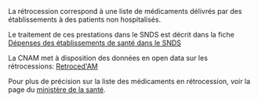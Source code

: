 La rétrocession correspond à une liste de médicaments délivrés par des établissements à des patients non hospitalisés. 

Le traitement de ces prestations dans le SNDS est décrit dans la fiche [Dépenses des établissements de santé dans le SNDS](etablissements_sante.md)

La CNAM met à disposition des données en open data sur les rétrocessions: 
[Retroced'AM](https://www.ameli.fr/l-assurance-maladie/statistiques-et-publications/donnees-statistiques/medicament/retroced-am.php)

Pour plus de précision sur la liste des médicaments en rétrocession, voir la page du 
[ministère de la santé](https://solidarites-sante.gouv.fr/soins-et-maladies/medicaments/professionnels-de-sante/prescription-et-dispensation/article/medicaments-retrocedes-retrocession).
